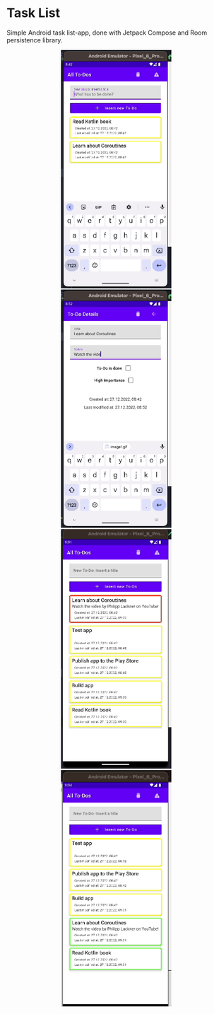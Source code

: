 # Task List

Simple Android task list-app, done with Jetpack Compose and Room persistence library.

<div style="text-align: center">
  <img src="./images/image1.gif" alt="screenshot 1" width="250" />&nbsp;&nbsp;
  <img src="./images/image2.gif" alt="screenshot 2" width="250" />&nbsp;&nbsp; 
  <img src="./images/image3.gif" alt="screenshot 3" width="250" />&nbsp;&nbsp;
  <img src="./images/image4.gif" alt="screenshot 4" width="250" />&nbsp;&nbsp;
</div>


